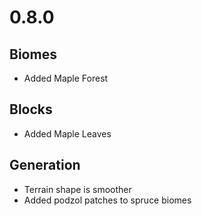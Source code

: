 # 0.8.0

## Biomes
* Added Maple Forest

## Blocks
* Added Maple Leaves

## Generation
* Terrain shape is smoother
* Added podzol patches to spruce biomes